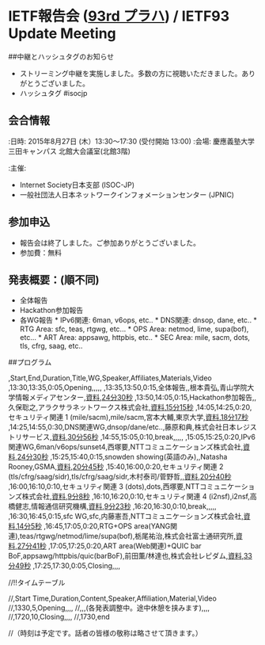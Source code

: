 # IETF報告会 ([93rd プラハ](http://www.ietf.org/meeting/93/)) / IETF93 Update Meeting

##中継とハッシュタグのお知らせ
*  ストリーミング中継を実施しました。多数の方に視聴いただきました。ありがとうございました。
*  ハッシュタグ  #isocjp

## 会合情報
:日時: 2015年8月27日 (木）13:30〜17:30 (受付開始 13:00)
:会場: 慶應義塾大学三田キャンパス 北館大会議室(北館3階)

:主催:
*  Internet Society日本支部 (ISOC-JP)
*  一般社団法人日本ネットワークインフォメーションセンター (JPNIC)


## 参加申込
*  報告会は終了しました。ご参加ありがとうございました。
*  参加費：無料

## 発表概要：(順不同)
* 全体報告
* Hackathon参加報告
* 各WG報告
       * IPv6関連: 6man, v6ops, etc..
       * DNS関連: dnsop, dane, etc..
       * RTG Area: sfc, teas, rtgwg, etc...
       * OPS Area: netmod, lime, supa(bof), etc...
       * ART Area: appsawg, httpbis, etc..
       * SEC Area: mile, sacm, dots, tls, cfrg, saag, etc..

##プログラム

,Start,End,Duration,Title,WG,Speaker,Affiliates,Materials,Video
,13:30,13:35,0:05,Opening,,,,,
,13:35,13:50,0:15,全体報告,,根本貴弘,青山学院大学情報メディアセンター,[資料](wiki.cgi?file=20150827%5FIETF93%5Fupdate%5F01%5Fnemoto%2Epdf&action=ATTACH&page=IETF93Update),[24分30秒](https://www.nic.ad.jp/ja/materials/ietf-report/20150827/20150827-nemoto.html)
,13:50,14:05,0:15,Hackathon参加報告,,久保聡之,アラクサラネットワークス株式会社,[資料](wiki.cgi?page=IETF93Update&action=ATTACH&file=20150827%5FIETF93%5Fupdate%5F02%5Fkubo%2Epdf),[15分15秒](https://www.nic.ad.jp/ja/materials/ietf-report/20150827/20150827-kubo.html)
,14:05,14:25,0:20,セキュリティ関連 1 (mile/sacm),mile/sacm,宮本大輔,東京大学,[資料](wiki.cgi?file=20150827%5FIETF93%5Fupdate%5F03%5Fmiyamoto%2Epdf&action=ATTACH&page=IETF93Update),[18分17秒](https://www.nic.ad.jp/ja/materials/ietf-report/20150827/20150827-miyamoto.html)
,14:25,14:55,0:30,DNS関連WG,dnsop/dane/etc..,藤原和典,株式会社日本レジストリサービス,[資料](wiki.cgi?action=ATTACH&file=20150827%5FIETF93%5Fupdate%5F04%5Ffujiwara%2Epdf&page=IETF93Update),[30分56秒](https://www.nic.ad.jp/ja/materials/ietf-report/20150827/20150827-fujiwara.html)
,14:55,15:05,0:10,break,,,,,
,15:05,15:25,0:20,IPv6関連WG,6man/v6ops/sunset4,西塚要,NTTコミュニケーションズ株式会社,[資料](wiki.cgi?action=ATTACH&file=20150827%5FIETF93%5Fupdate%5F05%5Fnishizuka%2Epdf&page=IETF93Update),[24分30秒](https://www.nic.ad.jp/ja/materials/ietf-report/20150827/20150827-nishizuka.html)
,15:25,15:40,0:15,snowden showing(英語のみ),,Natasha Rooney,GSMA,[資料](https://docs.google.com/presentation/d/1G40lY5FAibHVtZQwA56qxtri_waBlxaF4oJgr5GZmks/edit#slide=id.p),[20分45秒](https://www.nic.ad.jp/ja/materials/ietf-report/20150827/20150827-rooney.html)
,15:40,16:00,0:20,セキュリティ関連 2 (tls/cfrg/saag/sidr),tls/cfrg/saag/sidr,木村泰司/菅野哲,,[資料](wiki.cgi?page=IETF93Update&action=ATTACH&file=20150827%5FIETF93%5Fupdate%5F06%5Fkimura%2Epdf),[20分40秒](https://www.nic.ad.jp/ja/materials/ietf-report/20150827/20150827-kimura.html)
,16:00,16:10,0:10,セキュリティ関連 3 (dots),dots,西塚要,NTTコミュニケーションズ株式会社,[資料](wiki.cgi?action=ATTACH&file=20150827%5FIETF93%5Fupdate%5F07%5Fnishizuka%2Epdf&page=IETF93Update),[9分8秒](https://www.nic.ad.jp/ja/materials/ietf-report/20150827/20150827-nishizuka2.html)
,16:10,16:20,0:10,セキュリティ関連 4 (i2nsf),i2nsf,高橋健志,情報通信研究機構,[資料](wiki.cgi?file=20150827%5FIETF93%5Fupdate%5F08%5Ftakahashi%2Epdf&action=ATTACH&page=IETF93Update),[9分23秒](https://www.nic.ad.jp/ja/materials/ietf-report/20150827/20150827-takahashi.html)
,16:20,16:30,0:10,break,,,,,
,16:30,16:45,0:15,sfc WG,sfc,内藤憲吾,NTTコミュニケーションズ株式会社,[資料](wiki.cgi?page=IETF93Update&action=ATTACH&file=20150827%5FIETF93%5Fupdate%5F09%5Fnaito%2Epdf),[14分5秒](https://www.nic.ad.jp/ja/materials/ietf-report/20150827/20150827-naito.html)
,16:45,17:05,0:20,RTG+OPS area(YANG関連),teas/rtgwg/netmod/lime/supa(bof),栃尾祐治,株式会社富士通研究所,[資料](wiki.cgi?action=ATTACH&file=20150827%5FIETF93%5Fupdate%5F10%5Ftochio%2Epdf&page=IETF93Update),[27分41秒](https://www.nic.ad.jp/ja/materials/ietf-report/20150827/20150827-tochio.html)
,17:05,17:25,0:20,ART area(Web関連)+QUIC bar BoF,appsawg/httpbis/quic(barBoF),前田薫/林達也,株式会社レピダム,[資料](http://www.slideshare.net/KaoruMaeda/ietf93-praguewebquic),[33分49秒](https://www.nic.ad.jp/ja/materials/ietf-report/20150827/20150827-maeda-hayashi.html)
,17:25,17:30,0:05,Closing,,,,

//!!タイムテーブル

//,Start Time,Duration,Content,Speaker,Affiliation,Material,Video
//,1330,5,Opening,,,,
//,,,(各発表調整中。途中休憩を挟みます),,,,
//,1720,10,Closing,,,,
//,1730,end

//（時刻は予定です。話者の皆様の敬称は略させて頂きます。）
